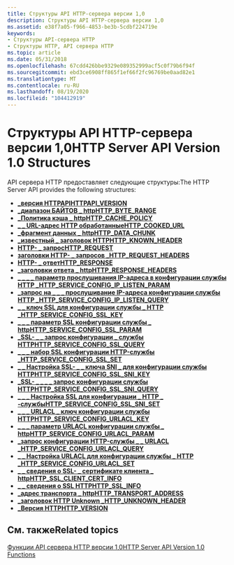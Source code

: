 ```yaml
---
title: Структуры API HTTP-сервера версии 1,0
description: Структуры API HTTP-сервера версии 1,0
ms.assetid: e38f7a05-f966-4853-be3b-5cdbf224719e
keywords:
- Структуры API-сервера HTTP
- Структуры HTTP, API сервера HTTP
ms.topic: article
ms.date: 05/31/2018
ms.openlocfilehash: 67cdd426bbe9329e089352999acf5c0f79b6f94f
ms.sourcegitcommit: ebd3ce6908ff865f1ef66f2fc96769be0aad82e1
ms.translationtype: MT
ms.contentlocale: ru-RU
ms.lasthandoff: 08/19/2020
ms.locfileid: "104412919"
---
```

# <a name="http-server-api-version-10-structures"></a><span data-ttu-id="1cb12-105">Структуры API HTTP-сервера версии 1,0</span><span class="sxs-lookup"><span data-stu-id="1cb12-105">HTTP Server API Version 1.0 Structures</span></span>

<span data-ttu-id="1cb12-106">API сервера HTTP предоставляет следующие структуры:</span><span class="sxs-lookup"><span data-stu-id="1cb12-106">The HTTP Server API provides the following structures:</span></span>

-   [<span data-ttu-id="1cb12-107">**\_версия HTTPAPI**</span><span class="sxs-lookup"><span data-stu-id="1cb12-107">**HTTPAPI\_VERSION**</span></span>](/windows/desktop/api/Http/ns-http-httpapi_version)
-   [<span data-ttu-id="1cb12-108">**\_диапазон БАЙТОВ \_ http**</span><span class="sxs-lookup"><span data-stu-id="1cb12-108">**HTTP\_BYTE\_RANGE**</span></span>](/windows/desktop/api/Http/ns-http-http_byte_range)
-   [<span data-ttu-id="1cb12-109">**\_Политика кэша \_ http**</span><span class="sxs-lookup"><span data-stu-id="1cb12-109">**HTTP\_CACHE\_POLICY**</span></span>](/windows/desktop/api/Http/ns-http-http_cache_policy)
-   [<span data-ttu-id="1cb12-110">**\_ \_ URL-адрес HTTP обработанные**</span><span class="sxs-lookup"><span data-stu-id="1cb12-110">**HTTP\_COOKED\_URL**</span></span>](/windows/desktop/api/Http/ns-http-http_cooked_url)
-   [<span data-ttu-id="1cb12-111">**\_фрагмент данных \_ http**</span><span class="sxs-lookup"><span data-stu-id="1cb12-111">**HTTP\_DATA\_CHUNK**</span></span>](/windows/desktop/api/Http/ns-http-http_data_chunk)
-   [<span data-ttu-id="1cb12-112">**\_известный \_ заголовок HTTP**</span><span class="sxs-lookup"><span data-stu-id="1cb12-112">**HTTP\_KNOWN\_HEADER**</span></span>](/windows/desktop/api/Http/ns-http-http_known_header)
-   <span data-ttu-id="1cb12-113">[**HTTP- \_ запрос**](/previous-versions/windows/desktop/legacy/aa364545(v=vs.85))</span><span class="sxs-lookup"><span data-stu-id="1cb12-113">[**HTTP\_REQUEST**](/previous-versions/windows/desktop/legacy/aa364545(v=vs.85))</span></span>
-   [<span data-ttu-id="1cb12-114">**заголовки HTTP- \_ запросов \_**</span><span class="sxs-lookup"><span data-stu-id="1cb12-114">**HTTP\_REQUEST\_HEADERS**</span></span>](/windows/desktop/api/Http/ns-http-http_request_headers)
-   [<span data-ttu-id="1cb12-115">**HTTP- \_ ответ**</span><span class="sxs-lookup"><span data-stu-id="1cb12-115">**HTTP\_RESPONSE**</span></span>](http-response.md)
-   [<span data-ttu-id="1cb12-116">**\_заголовки ответа \_ http**</span><span class="sxs-lookup"><span data-stu-id="1cb12-116">**HTTP\_RESPONSE\_HEADERS**</span></span>](/windows/desktop/api/Http/ns-http-http_response_headers)
-   [<span data-ttu-id="1cb12-117">**\_ \_ \_ \_ параметр прослушивания IP-адреса в конфигурации службы HTTP \_**</span><span class="sxs-lookup"><span data-stu-id="1cb12-117">**HTTP\_SERVICE\_CONFIG\_IP\_LISTEN\_PARAM**</span></span>](/windows/desktop/api/Http/ns-http-http_service_config_ip_listen_param)
-   [<span data-ttu-id="1cb12-118">**\_запрос на \_ \_ \_ прослушивание IP-адреса конфигурации службы HTTP \_**</span><span class="sxs-lookup"><span data-stu-id="1cb12-118">**HTTP\_SERVICE\_CONFIG\_IP\_LISTEN\_QUERY**</span></span>](/windows/desktop/api/Http/ns-http-http_service_config_ip_listen_query)
-   [<span data-ttu-id="1cb12-119">**\_ \_ ключ SSL для конфигурации службы \_ HTTP \_**</span><span class="sxs-lookup"><span data-stu-id="1cb12-119">**HTTP\_SERVICE\_CONFIG\_SSL\_KEY**</span></span>](/windows/desktop/api/Http/ns-http-http_service_config_ssl_key)
-   [<span data-ttu-id="1cb12-120">**\_ \_ \_ параметр SSL конфигурации службы \_ http**</span><span class="sxs-lookup"><span data-stu-id="1cb12-120">**HTTP\_SERVICE\_CONFIG\_SSL\_PARAM**</span></span>](/windows/desktop/api/Http/ns-http-http_service_config_ssl_param)
-   [<span data-ttu-id="1cb12-121">**\_SSL- \_ \_ запрос конфигурации \_ службы HTTP**</span><span class="sxs-lookup"><span data-stu-id="1cb12-121">**HTTP\_SERVICE\_CONFIG\_SSL\_QUERY**</span></span>](/windows/desktop/api/Http/ns-http-http_service_config_ssl_query)
-   [<span data-ttu-id="1cb12-122">**\_ \_ \_ набор SSL конфигурации HTTP-службы \_**</span><span class="sxs-lookup"><span data-stu-id="1cb12-122">**HTTP\_SERVICE\_CONFIG\_SSL\_SET**</span></span>](/windows/desktop/api/Http/ns-http-http_service_config_ssl_set)
-   [<span data-ttu-id="1cb12-123">**\_ \_ Настройка SSL- \_ \_ ключа SNI \_ для конфигурации службы HTTP**</span><span class="sxs-lookup"><span data-stu-id="1cb12-123">**HTTP\_SERVICE\_CONFIG\_SSL\_SNI\_KEY**</span></span>](/windows/desktop/api/Http/ns-http-http_service_config_ssl_sni_key)
-   [<span data-ttu-id="1cb12-124">**\_SSL- \_ \_ \_ \_ запрос конфигурации службы HTTP**</span><span class="sxs-lookup"><span data-stu-id="1cb12-124">**HTTP\_SERVICE\_CONFIG\_SSL\_SNI\_QUERY**</span></span>](/windows/desktop/api/Http/ns-http-http_service_config_ssl_sni_query)
-   [<span data-ttu-id="1cb12-125">**\_ \_ \_ Настройка SSL для конфигурации \_ HTTP \_ -службы**</span><span class="sxs-lookup"><span data-stu-id="1cb12-125">**HTTP\_SERVICE\_CONFIG\_SSL\_SNI\_SET**</span></span>](/windows/desktop/api/Http/ns-http-http_service_config_ssl_sni_set)
-   [<span data-ttu-id="1cb12-126">**\_ \_ \_ URLACL \_ ключ конфигурации службы HTTP**</span><span class="sxs-lookup"><span data-stu-id="1cb12-126">**HTTP\_SERVICE\_CONFIG\_URLACL\_KEY**</span></span>](/windows/desktop/api/Http/ns-http-http_service_config_urlacl_key)
-   [<span data-ttu-id="1cb12-127">**\_ \_ \_ параметр URLACL конфигурации службы \_ http**</span><span class="sxs-lookup"><span data-stu-id="1cb12-127">**HTTP\_SERVICE\_CONFIG\_URLACL\_PARAM**</span></span>](/windows/desktop/api/Http/ns-http-http_service_config_urlacl_param)
-   [<span data-ttu-id="1cb12-128">**\_запрос конфигурации HTTP-службы \_ \_ URLACL \_**</span><span class="sxs-lookup"><span data-stu-id="1cb12-128">**HTTP\_SERVICE\_CONFIG\_URLACL\_QUERY**</span></span>](/windows/desktop/api/Http/ns-http-http_service_config_urlacl_query)
-   [<span data-ttu-id="1cb12-129">**\_ \_ Настройка URLACL для конфигурации службы \_ HTTP \_**</span><span class="sxs-lookup"><span data-stu-id="1cb12-129">**HTTP\_SERVICE\_CONFIG\_URLACL\_SET**</span></span>](/windows/desktop/api/Http/ns-http-http_service_config_urlacl_set)
-   [<span data-ttu-id="1cb12-130">**\_ \_ сведения о SSL- \_ сертификате клиента \_ http**</span><span class="sxs-lookup"><span data-stu-id="1cb12-130">**HTTP\_SSL\_CLIENT\_CERT\_INFO**</span></span>](/windows/desktop/api/Http/ns-http-http_ssl_client_cert_info)
-   [<span data-ttu-id="1cb12-131">**\_ \_ сведения о SSL HTTP**</span><span class="sxs-lookup"><span data-stu-id="1cb12-131">**HTTP\_SSL\_INFO**</span></span>](/windows/desktop/api/Http/ns-http-http_ssl_info)
-   [<span data-ttu-id="1cb12-132">**\_адрес транспорта \_ http**</span><span class="sxs-lookup"><span data-stu-id="1cb12-132">**HTTP\_TRANSPORT\_ADDRESS**</span></span>](/windows/desktop/api/Http/ns-http-http_transport_address)
-   [<span data-ttu-id="1cb12-133">**\_заголовок HTTP Unknown \_**</span><span class="sxs-lookup"><span data-stu-id="1cb12-133">**HTTP\_UNKNOWN\_HEADER**</span></span>](/windows/desktop/api/Http/ns-http-http_unknown_header)
-   [<span data-ttu-id="1cb12-134">**\_Версия HTTP**</span><span class="sxs-lookup"><span data-stu-id="1cb12-134">**HTTP\_VERSION**</span></span>](/windows/desktop/api/Http/ns-http-http_version)

## <a name="related-topics"></a><span data-ttu-id="1cb12-135">См. также</span><span class="sxs-lookup"><span data-stu-id="1cb12-135">Related topics</span></span>

<dl> <dt>

[<span data-ttu-id="1cb12-136">Функции API сервера HTTP версии 1,0</span><span class="sxs-lookup"><span data-stu-id="1cb12-136">HTTP Server API Version 1.0 Functions</span></span>](http-server-api-version-1-0-functions.md)
</dt> </dl>

 

 